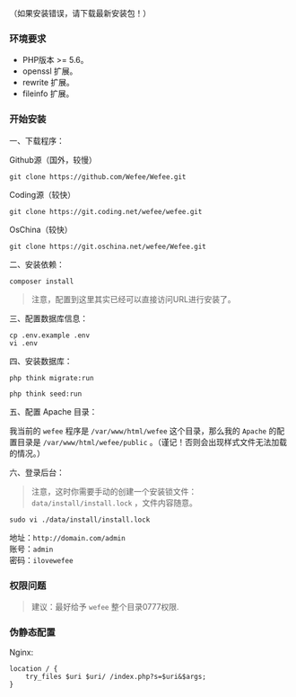 （如果安装错误，请下载最新安装包！）

### 环境要求

* PHP版本 &gt;= 5.6。
* openssl 扩展。
* rewrite 扩展。
* fileinfo 扩展。

### 开始安装

一、下载程序：

Github源（国外，较慢）

```
git clone https://github.com/Wefee/Wefee.git
```

Coding源（较快）

```
git clone https://git.coding.net/wefee/wefee.git
```

OsChina（较快）

```
git clone https://git.oschina.net/wefee/Wefee.git
```

二、安装依赖：

```
composer install
```

> 注意，配置到这里其实已经可以直接访问URL进行安装了。

三、配置数据库信息：

```
cp .env.example .env
vi .env
```

四、安装数据库：

```
php think migrate:run

php think seed:run
```

五、配置 Apache 目录：

我当前的 `wefee` 程序是 `/var/www/html/wefee` 这个目录，那么我的 `Apache` 的配置目录是 `/var/www/html/wefee/public` 。（谨记！否则会出现样式文件无法加载的情况。）

六、登录后台：

> 注意，这时你需要手动的创建一个安装锁文件：`data/install/install.lock` ，文件内容随意。

```
sudo vi ./data/install/install.lock
```


地址：`http://domain.com/admin`  
账号：`admin`  
密码：`ilovewefee`


### 权限问题

> 建议：最好给予 `wefee` 整个目录0777权限.


### 伪静态配置

Nginx:  
```
location / {
    try_files $uri $uri/ /index.php?s=$uri&$args;
}
```
